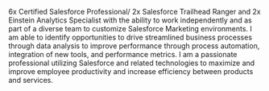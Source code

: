 6x Certified Salesforce Professional/ 2x Salesforce Trailhead Ranger and 2x Einstein Analytics Specialist with the ability to work independently and as part of a diverse team to customize Salesforce Marketing environments. I am able to identify opportunities to drive streamlined business processes through data analysis to improve performance through process automation, integration of new tools, and performance metrics. I am a passionate professional utilizing Salesforce and related technologies to maximize and improve employee productivity and increase efficiency between products and services.
